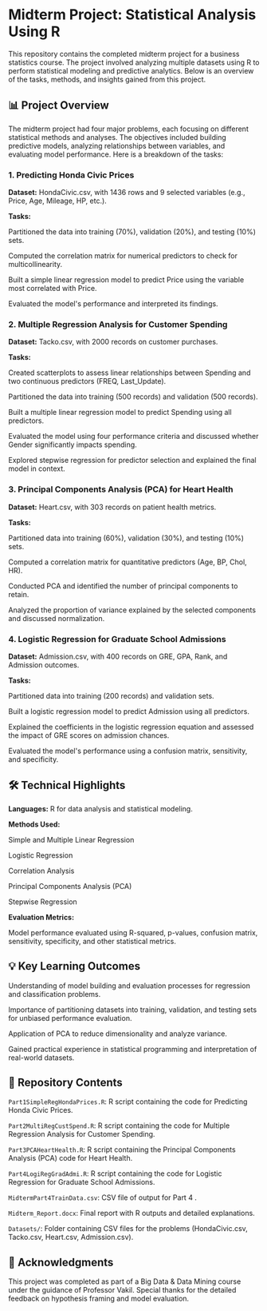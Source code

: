 # Midterm Project: Statistical Analysis Using R
This repository contains the completed midterm project for a business statistics course. The project involved analyzing multiple datasets using R to perform statistical modeling and predictive analytics. Below is an overview of the tasks, methods, and insights gained from this project.

## 📊 Project Overview
The midterm project had four major problems, each focusing on different statistical methods and analyses. The objectives included building predictive models, analyzing relationships between variables, and evaluating model performance. Here is a breakdown of the tasks:
 
### 1. Predicting Honda Civic Prices

**Dataset:** HondaCivic.csv, with 1436 rows and 9 selected variables (e.g., Price, Age, Mileage, HP, etc.).

**Tasks:**

Partitioned the data into training (70%), validation (20%), and testing (10%) sets.

Computed the correlation matrix for numerical predictors to check for multicollinearity.

Built a simple linear regression model to predict Price using the variable most correlated with Price.

Evaluated the model's performance and interpreted its findings.

### 2. Multiple Regression Analysis for Customer Spending

**Dataset:** Tacko.csv, with 2000 records on customer purchases.

**Tasks:**

Created scatterplots to assess linear relationships between Spending and two continuous predictors (FREQ, Last_Update).

Partitioned the data into training (500 records) and validation (500 records).

Built a multiple linear regression model to predict Spending using all predictors.

Evaluated the model using four performance criteria and discussed whether Gender significantly impacts spending.

Explored stepwise regression for predictor selection and explained the final model in context.

### 3. Principal Components Analysis (PCA) for Heart Health

**Dataset:** Heart.csv, with 303 records on patient health metrics.

**Tasks:**

Partitioned data into training (60%), validation (30%), and testing (10%) sets.

Computed a correlation matrix for quantitative predictors (Age, BP, Chol, HR).

Conducted PCA and identified the number of principal components to retain.

Analyzed the proportion of variance explained by the selected components and discussed normalization.

### 4. Logistic Regression for Graduate School Admissions

**Dataset:** Admission.csv, with 400 records on GRE, GPA, Rank, and Admission outcomes.

**Tasks:**

Partitioned data into training (200 records) and validation sets.

Built a logistic regression model to predict Admission using all predictors.

Explained the coefficients in the logistic regression equation and assessed the impact of GRE scores on admission chances.

Evaluated the model's performance using a confusion matrix, sensitivity, and specificity.

## 🛠 Technical Highlights
**Languages:** R for data analysis and statistical modeling.

**Methods Used:**

Simple and Multiple Linear Regression

Logistic Regression

Correlation Analysis

Principal Components Analysis (PCA)

Stepwise Regression

**Evaluation Metrics:**

Model performance evaluated using R-squared, p-values, confusion matrix, sensitivity, specificity, and other statistical metrics.

## 💡 Key Learning Outcomes
Understanding of model building and evaluation processes for regression and classification problems.

Importance of partitioning datasets into training, validation, and testing sets for unbiased performance evaluation.

Application of PCA to reduce dimensionality and analyze variance.

Gained practical experience in statistical programming and interpretation of real-world datasets.

## 📂 Repository Contents
`Part1SimpleRegHondaPrices.R`: R script containing the code for Predicting Honda Civic Prices.

`Part2MultiRegCustSpend.R`: R script containing the code for Multiple Regression Analysis for Customer Spending.

`Part3PCAHeartHealth.R`: R script containing the Principal Components Analysis (PCA) code for Heart Health.

`Part4LogiRegGradAdmi.R`: R script containing the code for Logistic Regression for Graduate School Admissions.

`MidtermPart4TrainData.csv`: CSV file of output for Part 4 .

`Midterm_Report.docx`: Final report with R outputs and detailed explanations.

`Datasets/`: Folder containing CSV files for the problems (HondaCivic.csv, Tacko.csv, Heart.csv, Admission.csv).

## 🔗 Acknowledgments
This project was completed as part of a Big Data & Data Mining course under the guidance of Professor Vakil. Special thanks for the detailed feedback on hypothesis framing and model evaluation.

